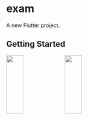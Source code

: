 # exam

A new Flutter project.

## Getting Started

<p>
<img src="https://github.com/khushipatel0147/exam/assets/119857263/ddb6cf8f-6970-440a-9992-5d8b33466305" height="20%" width="30%" >
<img src="https://github.com/khushipatel0147/exam/assets/119857263/2638baa3-cc16-4745-ae0b-2d617bf3d20b" height="20%" width="30%" >
</p>
